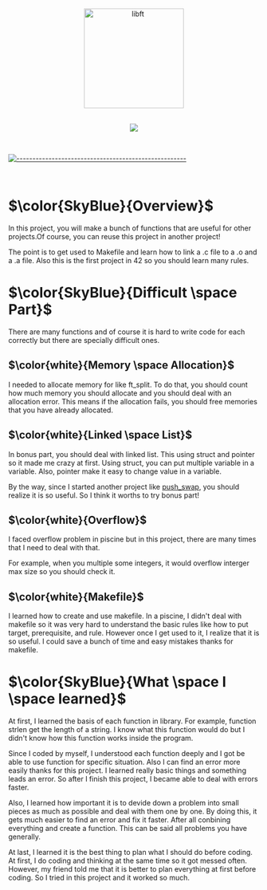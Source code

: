 <p align="center">
  <br />
  <img src="./assets/libft.png" alt="libft" width="200" height="200">
  <br/>
  <br />
  <p align="center">
<img src="https://img.shields.io/badge/c programming-blue?logo=c"/>
</p>

<br/>

[![-----------------------------------------------------](https://raw.githubusercontent.com/andreasbm/readme/master/assets/lines/colored.png)](#table-of-contents)

<br/>

# $\color{SkyBlue}{Overview}$

In this project, you will make a bunch of functions that are useful for other projects.Of course, you can reuse this project in another project!

The point is to get used to Makefile and learn how to link a .c file to a .o and a .a file. Also this is the first project in 42 so you should learn many rules.

# $\color{SkyBlue}{Difficult \space Part}$

There are many functions and of course it is hard to write code for each correctly but there are specially difficult ones.

## $\color{white}{Memory \space Allocation}$

I needed to allocate memory for like ft_split. To do that, you should count how much memory you should allocate and you should deal with an allocation error. This means if the allocation fails, you should free memories that you have already allocated.

## $\color{white}{Linked \space List}$
In bonus part, you should deal with linked list. This using struct and pointer so it made me crazy at first. Using struct, you can put multiple variable in a variable. Also, pointer make it easy to change value in a variable.

By the way, since I started another project like [push_swap](https://github.com/honganji/42-core/tree/main/push-swap), you should realize it is so useful. So I think it worths to try bonus part!

## $\color{white}{Overflow}$

I faced overflow problem in piscine but in this project, there are many times that I need to deal with that.

For example, when you multiple some integers, it would overflow interger max size so you should check it.

## $\color{white}{Makefile}$

I learned how to create and use makefile. In a piscine, I didn't deal with makefile so it was very hard to understand the basic rules like how to put target, prerequisite, and rule. However once I get used to it, I realize that it is so useful. I could save a bunch of time and easy mistakes thanks for makefile.

# $\color{SkyBlue}{What \space I \space learned}$

At first, I learned the basis of each function in library. For example, function strlen get the length of a string. I know what this function would do but I didn't know how this function works inside the program.

Since I coded by myself, I understood each function deeply and I got be able to use function for specific situation. Also I can find an error more easily thanks for this project. I learned really basic things and something leads an error. So after I finish this project, I became able to deal with errors faster.

Also, I learned how important it is to devide down a problem into small pieces as much as possible and deal with them one by one. By doing this, it gets much easier to find an error and fix it faster. After all conbining everything and create a function. This can be said all problems you have generally.

At last, I learned it is the best thing to plan what I should do before coding. At first, I do coding and thinking at the same time so it got messed often. However, my friend told me that it is better to plan everything at first before coding. So I tried in this project and it worked so much.
